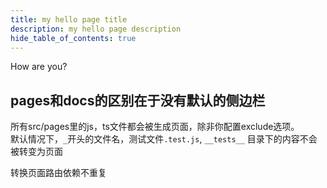 ```yaml
---
title: my hello page title
description: my hello page description
hide_table_of_contents: true
---
```



How are you?

## pages和docs的区别在于没有默认的侧边栏

所有src/pages里的js，ts文件都会被生成页面，除非你配置exclude选项。  
默认情况下，`_`开头的文件名，测试文件`.test.js`, `__tests__` 目录下的内容不会被转变为页面

转换页面路由依赖不重复
